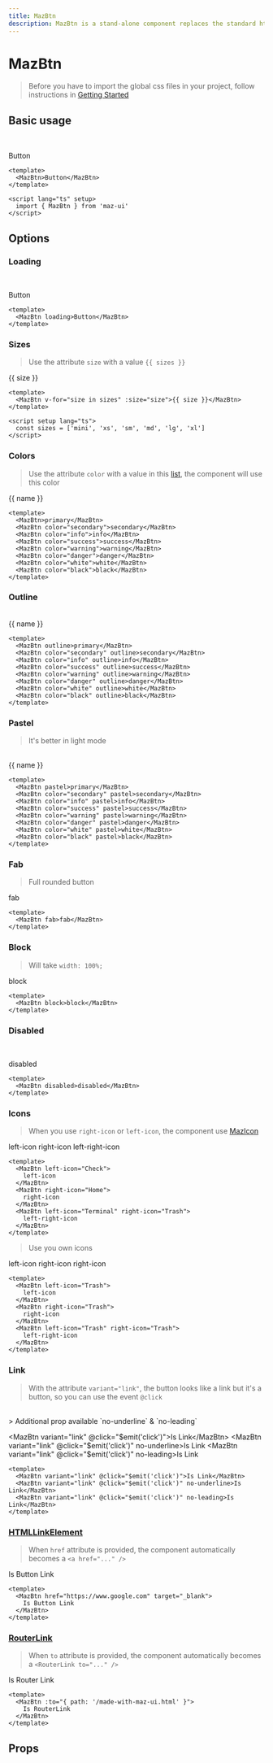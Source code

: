 ```yaml
---
title: MazBtn
description: MazBtn is a stand-alone component replaces the standard html button with a beautiful design system. Many options like colors, sizes, disabled state, loading state, includes icons. Support of router-link and nuxt-link
---
```


# MazBtn

> Before you have to import the global css files in your project, follow instructions in [Getting Started](/guide/getting-started.md)

## Basic usage

<br />

<MazBtn>Button</MazBtn>

```vue
<template>
  <MazBtn>Button</MazBtn>
</template>

<script lang="ts" setup>
  import { MazBtn } from 'maz-ui'
</script>
```

## Options

### Loading

<br />

<MazBtn loading>Button</MazBtn>

```vue
<template>
  <MazBtn loading>Button</MazBtn>
</template>
```

### Sizes

> Use the attribute `size` with a value `{{ sizes }}`

<div class="flex items-start gap-05 items-center">
  <MazBtn v-for="size in sizes" :size="size">{{ size }}</MazBtn>
</div>

```vue
<template>
  <MazBtn v-for="size in sizes" :size="size">{{ size }}</MazBtn>
</template>

<script setup lang="ts">
  const sizes = ['mini', 'xs', 'sm', 'md', 'lg', 'xl']
</script>
```

### Colors

> Use the attribute `color` with a value in this [list](/guide/colors.md), the component will use this color

<div class="flex items-start gap-05">
  <MazBtn v-for="{ name } in colorsArray" :color="name">{{ name }}</MazBtn>
</div>

```vue
<template>
  <MazBtn>primary</MazBtn>
  <MazBtn color="secondary">secondary</MazBtn>
  <MazBtn color="info">info</MazBtn>
  <MazBtn color="success">success</MazBtn>
  <MazBtn color="warning">warning</MazBtn>
  <MazBtn color="danger">danger</MazBtn>
  <MazBtn color="white">white</MazBtn>
  <MazBtn color="black">black</MazBtn>
</template>
```

### Outline

<br />

<div class="flex items-start gap-05">
  <MazBtn v-for="{ name } in colorsArray" :color="name" outline>{{ name }}</MazBtn>
</div>

```vue
<template>
  <MazBtn outline>primary</MazBtn>
  <MazBtn color="secondary" outline>secondary</MazBtn>
  <MazBtn color="info" outline>info</MazBtn>
  <MazBtn color="success" outline>success</MazBtn>
  <MazBtn color="warning" outline>warning</MazBtn>
  <MazBtn color="danger" outline>danger</MazBtn>
  <MazBtn color="white" outline>white</MazBtn>
  <MazBtn color="black" outline>black</MazBtn>
</template>
```

### Pastel

> It's better in light mode

<br />

<div class="flex items-start gap-05 rounded maz-bg-white maz-p-3">
  <MazBtn v-for="{ name } in colorsArray" :color="name" pastel>{{ name }}</MazBtn>
</div>

```vue
<template>
  <MazBtn pastel>primary</MazBtn>
  <MazBtn color="secondary" pastel>secondary</MazBtn>
  <MazBtn color="info" pastel>info</MazBtn>
  <MazBtn color="success" pastel>success</MazBtn>
  <MazBtn color="warning" pastel>warning</MazBtn>
  <MazBtn color="danger" pastel>danger</MazBtn>
  <MazBtn color="white" pastel>white</MazBtn>
  <MazBtn color="black" pastel>black</MazBtn>
</template>
```

### Fab

> Full rounded button

<MazBtn fab>fab</MazBtn>

```vue
<template>
  <MazBtn fab>fab</MazBtn>
</template>
```

### Block

> Will take `width: 100%;`

<MazBtn block>block</MazBtn>

```vue
<template>
  <MazBtn block>block</MazBtn>
</template>
```

### Disabled

<br />

<MazBtn disabled>disabled</MazBtn>

```vue
<template>
  <MazBtn disabled>disabled</MazBtn>
</template>
```

### Icons

> When you use `right-icon` or `left-icon`, the component use [MazIcon](/components/maz-icon.md)

<div class="flex items-start gap-05 rounded">
  <MazBtn left-icon="Trash">
    left-icon
  </MazBtn>
  <MazBtn right-icon="Trash">
    right-icon
  </MazBtn>
  <MazBtn left-icon="Trash" right-icon="Trash">
    left-right-icon
  </MazBtn>
</div>

```vue
<template>
  <MazBtn left-icon="Check">
    left-icon
  </MazBtn>
  <MazBtn right-icon="Home">
    right-icon
  </MazBtn>
  <MazBtn left-icon="Terminal" right-icon="Trash">
    left-right-icon
  </MazBtn>
</template>
```

> Use you own icons

<div class="flex items-start gap-05 rounded">
  <MazBtn>
    <template #left-icon>
      <MazIcon name="Check" />
    </template>
    left-icon
  </MazBtn>
  <MazBtn>
    <template #right-icon>
      <MazIcon name="Home" />
    </template>
    right-icon
  </MazBtn>
  <MazBtn>
    <template #left-icon>
      <MazIcon name="Terminal" />
    </template>
    right-icon
    <template #right-icon>
      <MazIcon name="InformationCircle" />
    </template>
  </MazBtn>
</div>

```vue
<template>
  <MazBtn left-icon="Trash">
    left-icon
  </MazBtn>
  <MazBtn right-icon="Trash">
    right-icon
  </MazBtn>
  <MazBtn left-icon="Trash" right-icon="Trash">
    left-right-icon
  </MazBtn>
</template>
```

### Link

> With the attribute `variant="link"`, the button looks like a link but it's a button, so you can use the event `@click`
<br />
> Additional prop available `no-underline` & `no-leading`

<MazBtn variant="link" @click="$emit('click')">Is Link</MazBtn>
<MazBtn variant="link" @click="$emit('click')" no-underline>Is Link</MazBtn>
<MazBtn variant="link" @click="$emit('click')" no-leading>Is Link</MazBtn>

```vue
<template>
  <MazBtn variant="link" @click="$emit('click')">Is Link</MazBtn>
  <MazBtn variant="link" @click="$emit('click')" no-underline>Is Link</MazBtn>
  <MazBtn variant="link" @click="$emit('click')" no-leading>Is Link</MazBtn>
</template>
```

### [HTMLLinkElement](https://developer.mozilla.org/en-US/docs/Web/API/HTMLLinkElement)

> When `href` attribute is provided, the component automatically becomes a `<a href="..." />`

<MazBtn href="https://www.google.com" target="_blank">Is Button Link</MazBtn>

```vue
<template>
  <MazBtn href="https://www.google.com" target="_blank">
    Is Button Link
  </MazBtn>
</template>
```

### [RouterLink](https://router.vuejs.org/api/#router-link)

> When `to` attribute is provided, the component automatically becomes a `<RouterLink to="..." />`

<MazBtn :to="{ path: '/made-with-maz-ui.html' }">Is Router Link</MazBtn>

```vue
<template>
  <MazBtn :to="{ path: '/made-with-maz-ui.html' }">
    Is RouterLink
  </MazBtn>
</template>
```

## Props

<ComponentPropDoc component="MazBtn" />

<script setup lang="ts">
  import { computed } from 'vue'

  const colors = {
    primary: { name: 'primary', hex: '#1e90ff' },
    secondary: { name: 'secondary', hex: '#1cd1a1' },
    info: { name: 'info', hex: '#17a2b8' },
    success: { name: 'success', hex: '#9acd32' },
    warning: { name: 'warning', hex: '#fcb731' },
    danger: { name: 'danger', hex: '#ff6d6a' },
    white: { name: 'white', hex: '#fff' },
    black: { name: 'black', hex: '#000' },
  }

  const sizes = ['mini', 'xs', 'sm', 'md', 'lg', 'xl']

  const colorsArray = computed(() => Object.values(colors))
</script>
